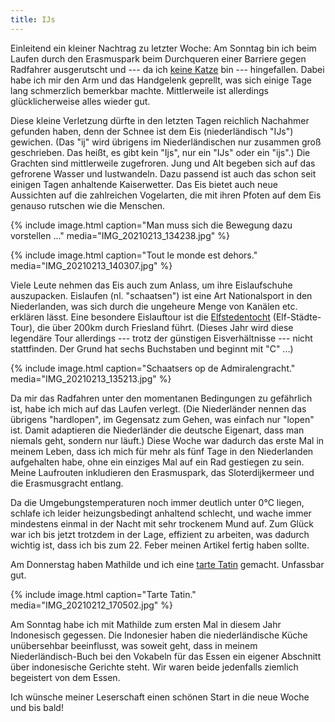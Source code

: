 ```yaml
---
title: IJs
---
```


Einleitend ein kleiner Nachtrag zu letzter Woche:
Am Sonntag bin ich beim Laufen durch den Erasmuspark
beim Durchqueren einer Barriere gegen Radfahrer ausgerutscht und
--- da ich [keine Katze](https://www.youtube.com/watch?v=KxlPGPupdd8) bin ---
hingefallen.
Dabei habe ich mir den Arm und das Handgelenk geprellt,
was sich einige Tage lang schmerzlich bemerkbar machte.
Mittlerweile ist allerdings glücklicherweise alles wieder gut.

Diese kleine Verletzung dürfte in den letzten Tagen reichlich Nachahmer gefunden haben,
denn der Schnee ist dem Eis (niederländisch "IJs") gewichen.
(Das "ij" wird übrigens im Niederländischen nur zusammen groß geschrieben.
Das heißt, es gibt kein "Ijs", nur ein "IJs" oder ein "ijs".)
Die Grachten sind mittlerweile zugefroren.
Jung und Alt begeben sich auf das gefrorene Wasser und lustwandeln.
Dazu passend ist auch das schon seit einigen Tagen anhaltende Kaiserwetter.
Das Eis bietet auch neue Aussichten auf die zahlreichen Vogelarten,
die mit ihren Pfoten auf dem Eis genauso rutschen wie die Menschen.

{% include image.html caption="Man muss sich die Bewegung dazu vorstellen ..." media="IMG_20210213_134238.jpg" %}

{% include image.html caption="Tout le monde est dehors." media="IMG_20210213_140307.jpg" %}

Viele Leute nehmen das Eis auch zum Anlass, um ihre Eislaufschuhe auszupacken.
Eislaufen (nl. "schaatsen") ist eine Art Nationalsport in den Niederlanden,
was sich durch die ungeheure Menge von Kanälen etc. erklären lässt.
Eine besondere Eislauftour ist die [Elfstedentocht] (Elf-Städte-Tour),
die über 200km durch Friesland führt.
(Dieses Jahr wird diese legendäre Tour allerdings
--- trotz der günstigen Eisverhältnisse --- nicht stattfinden.
Der Grund hat sechs Buchstaben und beginnt mit "C" ...)

{% include image.html caption="Schaatsers op de Admiralengracht." media="IMG_20210213_135213.jpg" %}

Da mir das Radfahren unter den momentanen Bedingungen zu gefährlich ist,
habe ich mich auf das Laufen verlegt.
(Die Niederländer nennen das übrigens "hardlopen",
im Gegensatz zum Gehen, was einfach nur "lopen" ist.
Damit adaptieren die Niederländer die deutsche Eigenart,
dass man niemals geht, sondern nur läuft.)
Diese Woche war dadurch das erste Mal in meinem Leben, dass ich
mich für mehr als fünf Tage in den Niederlanden aufgehalten habe,
ohne ein einziges Mal auf ein Rad gestiegen zu sein.
Meine Laufrouten inkludieren den Erasmuspark, das Sloterdijkermeer
und die Erasmusgracht entlang.

Da die Umgebungstemperaturen noch immer deutlich unter 0°C liegen,
schlafe ich leider heizungsbedingt anhaltend schlecht, und
wache immer mindestens einmal in der Nacht mit sehr trockenem Mund auf.
Zum Glück war ich bis jetzt trotzdem in der Lage, effizient zu arbeiten,
was dadurch wichtig ist,
dass ich bis zum 22. Feber meinen Artikel fertig haben sollte.

Am Donnerstag haben Mathilde und ich eine [tarte Tatin] gemacht.
Unfassbar gut.

{% include image.html caption="Tarte Tatin." media="IMG_20210212_170502.jpg" %}

Am Sonntag habe ich mit Mathilde zum ersten Mal in diesem Jahr Indonesisch gegessen.
Die Indonesier haben die niederländische Küche unübersehbar beeinflusst,
was soweit geht, dass in meinem Niederländisch-Buch bei den Vokabeln für das Essen
ein eigener Abschnitt über indonesische Gerichte steht.
Wir waren beide jedenfalls ziemlich begeistert von dem Essen.

Ich wünsche meiner Leserschaft einen schönen Start in die neue Woche und bis bald!

[Elfstedentocht]: https://de.wikipedia.org/wiki/Elfstedentocht
[tarte Tatin]: https://de.wikipedia.org/wiki/Tarte_Tatin
